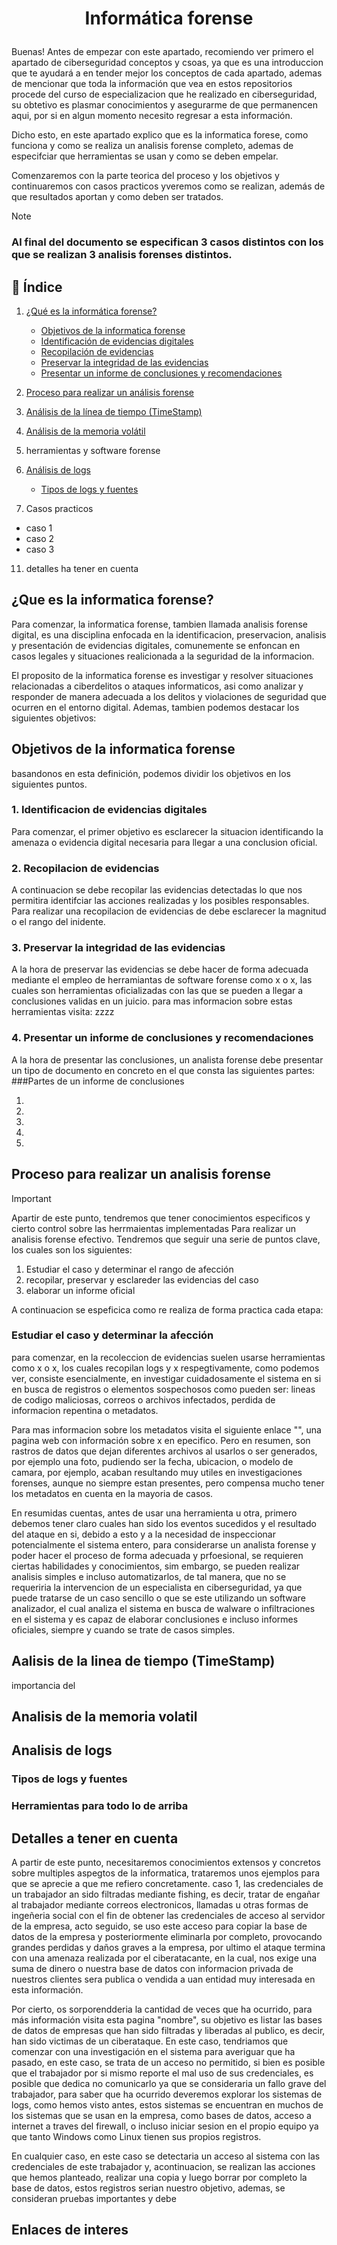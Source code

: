 # <p align="center">Informática forense</p>
Buenas! Antes de empezar con este apartado, recomiendo ver primero el apartado de ciberseguridad conceptos y csoas, ya que es una introduccion que te ayudará a en tender mejor los conceptos de cada apartado, ademas de mencionar que toda la información que vea en estos repositorios procede del curso de especializacion que he realizado en ciberseguridad, su obtetivo es plasmar conocimientos y asegurarme de que permanencen aqui, por si en algun momento necesito regresar a esta información.

Dicho esto, en este apartado explico que es la informatica forese, como funciona y como se realiza un analisis forense completo, ademas de especifciar que herramientas se usan y como se deben empelar.

Comenzaremos con la parte teorica del proceso y los objetivos y continuaremos con casos practicos yveremos como se realizan, además de que resultados aportan y como deben ser tratados.
> [!NOTE]
> <h3>Al final del documento se especifican 3 casos distintos con los que se realizan 3 analisis forenses distintos.</h3>

## 📑 Índice

1. [¿Qué es la informática forense?](#que-es-la-informatica-forense)
   
   - [Objetivos de la informatica forense](#Objetivos-de-la-informatica-forense)
   - [Identificación de evidencias digitales](#identificacion-de-evidencias-digitales)
   - [Recopilación de evidencias](#recopilacion-de-evidencias)
   - [Preservar la integridad de las evidencias](#preservar-la-integridad-de-las-evidencias)
   - [Presentar un informe de conclusiones y recomendaciones](#presentar-un-informe-de-conclusiones-y-recomendaciones)
     
3. [Proceso para realizar un análisis forense](#proceso-para-reaalizar-un-analisis-forense)
   
5. [Análisis de la línea de tiempo (TimeStamp)](#aalisis-de-la-linea-de-tiempo-timestamp)
   
7. [Análisis de la memoria volátil](#analisis-de-la-memoria-volatil)

8. herramientas y software forense
9. [Análisis de logs](#analisis-de-logs)
   - [Tipos de logs y fuentes](#tipos-de-logs-y-fuentes)
10. Casos practicos
   - caso 1 
   - caso 2 
   - caso 3 
11. detalles ha tener en cuenta

## ¿Que es la informatica forense?
Para comenzar, la informatica forense, tambien llamada analisis forense digital, es una disciplina enfocada en la identificacion, preservacion, analisis y presentación de evidencias digitales, comunemente se enfoncan en casos legales y situaciones realicionada a la seguridad de la informacion.

El proposito de la informatica forense es investigar y resolver situaciones relacionadas a ciberdelitos o ataques informaticos, asi como analizar y responder de manera adecuada a los delitos y violaciones de seguridad que ocurren en el entorno digital.
Ademas, tambien podemos destacar los siguientes objetivos:

## Objetivos de la informatica forense
basandonos en esta definición, podemos dividir los objetivos en los siguientes puntos.
### 1. Identificacion de evidencias digitales
Para comenzar, el primer objetivo es esclarecer la situacion identificando la amenaza o evidencia digital necesaria para llegar a una conclusion oficial.
### 2. Recopilacion de evidencias
A continuacion se debe recopilar las evidencias detectadas lo que nos permitira identifciar las acciones realizadas y los posibles responsables.
Para realizar una recopilacion de evidencias de debe esclarecer la magnitud o el rango del inidente.
### 3. Preservar la integridad de las evidencias
A la hora de preservar las evidencias se debe hacer de forma adecuada mediante el empleo de herramiantas de software forense como x o x, las cuales son herramientas oficializadas con las que se pueden a llegar a conclusiones validas en un juicio.
para mas informacion sobre estas herramientas visita: zzzz
### 4. Presentar un informe de conclusiones y recomendaciones
A la hora de presentar las conclusiones, un analista forense debe presentar un tipo de documento en concreto en el que consta las siguientes partes:
###Partes de un informe de conclusiones

1.
2.
3.
4.
5.
## Proceso para realizar un analisis forense
> [!IMPORTANT]
> Apartir de este punto, tendremos que tener conocimientos especificos y cierto control sobre las herrmaientas implementadas
Para realizar un analisis forense efectivo.
Tendremos que seguir una serie de puntos clave, los cuales son los siguientes:
1. Estudiar el caso y determinar el rango de afección
2. recopilar, preservar y esclareder las evidencias del caso
3. elaborar un informe oficial

A continuacion se espeficica como re realiza de forma practica cada etapa:
### Estudiar el caso y determinar la afección
para comenzar, en la recoleccion de evidencias suelen usarse herramientas como x o x, los cuales recopilan logs y x respegtivamente, como podemos ver, consiste esencialmente, en investigar cuidadosamente el sistema en si en busca de registros o elementos sospechosos como pueden ser: lineas de codigo maliciosas, correos o archivos infectados, perdida de informacion repentina o metadatos.

Para mas informacion sobre los metadatos visita el siguiente enlace "", una pagina web con información sobre x en epecifico. Pero en resumen, son rastros de datos que dejan diferentes archivos al usarlos o ser generados, por ejemplo una foto, pudiendo ser la fecha, ubicacion, o modelo de camara, por ejemplo, acaban resultando muy utiles en investigaciones forenses, aunque no siempre estan presentes, pero compensa mucho tener los metadatos en cuenta en la mayoria de casos.

En resumidas cuentas, antes de usar una herramienta u otra, primero debemos tener claro cuales han sido los eventos sucedidos y el resultado del ataque en si, debido a esto y a la necesidad de inspeccionar potencialmente el sistema entero, para considerarse un analista forense y poder hacer el proceso de forma adecuada y prfoesional, se requieren ciertas habilidades y conocimientos, sim embargo, se pueden realizar analisis simples e incluso automatizarlos, de tal manera, que no se requeriria la intervencion de un especialista en ciberseguridad, ya que puede tratarse de un caso sencillo o que se este utilizando un software analizador, el cual analiza el sistema en busca de walware o infiltraciones en el sistema y es capaz de elaborar conclusiones e incluso informes oficiales, siempre y cuando se trate de casos simples.

## Aalisis de la linea de tiempo (TimeStamp)
importancia del 

## Analisis de la memoria volatil


## Analisis de logs

### Tipos de logs y fuentes

### Herramientas para todo lo de arriba

## Detalles a tener en cuenta

A partir de este punto, necesitaremos conocimientos extensos y concretos sobre multiples aspegtos de la informatica, trataremos unos ejemplos para que se aprecie a que me refiero concretamente.
caso 1, las credenciales de un trabajador an sido filtradas mediante fishing, es decir, tratar de engañar al trabajador mediante correos electronicos, llamadas u otras formas de ingeñeria social con el fin de obtener las credenciales de acceso al servidor de la empresa, acto seguido, se uso este acceso para copiar la base de datos de la empresa y posteriormente eliminarla por completo, provocando grandes perdidas y daños graves a la empresa, por ultimo el ataque termina con una amenaza realizada por el ciberatacante, en la cual, nos exige una suma de dinero o nuestra base de datos con informacion privada de nuestros clientes sera publica o vendida a uan entidad muy interesada en esta información.

Por cierto, os sorporendderia la cantidad de veces que ha ocurrido, para más información visita esta pagina "nombre", su objetivo es listar las bases de datos de empresas que han sido filtradas y liberadas al publico, es decir, han sido victimas de un ciberataque.
En este caso, tendriamos que comenzar con una investigación en el sistema para averiguar que ha pasado, en este caso, se trata de un acceso no permitido, si bien es posible que el trabajador por si mismo reporte el mal uso de sus credenciales, es posible que dedica no comunicarlo ya que se consideraria un fallo grave del trabajador, para saber que ha ocurrido deveremos explorar los sistemas de logs, como hemos visto antes, estos sistemas se encuentran en muchos de los sistemas que se usan en la empresa, como bases de datos, acceso a internet a traves del firewall, o incluso iniciar sesion en el propio equipo ya que tanto Windows como Linux tienen sus propios registros.

En cualquier caso, en este caso se detectaria un acceso al sistema con las credenciales de este trabajador y, acontinuacion, se realizan las acciones que hemos planteado, realizar una copia y luego borrar por completo la base de datos, estos registros serian nuestro objetivo, ademas, se consideran pruebas importantes y debe 
## Enlaces de interes 
